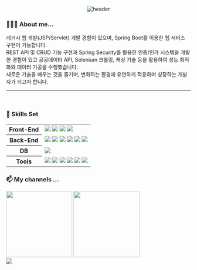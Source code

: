 <div align=center>

  ![header](https://capsule-render.vercel.app/api?type=venom&color=timeAuto&height=300&section=header&text=Welcome&fontSize=60)
  
</div>

<div>

### **🙋🏻‍♂️ About me...**
레거시 웹 개발(JSP/Servlet) 개발 경험이 있으며, Spring Boot를 이용한 웹 서비스 구현이 가능합니다.<br/>
REST API 및 CRUD 기능 구현과 Spring Security를 활용한 인증/인가 시스템을 개발한 경험이 있고 공공데이터 API, Selenium 크롤링, 캐싱 기술 등을 활용하여 성능 최적화와 데이터 가공을 수행했습니다.<br/>
새로운 기술을 배우는 것을 즐기며, 변화하는 환경에 유연하게 적응하며 성장하는 개발자가 되고자 합니다.<br/>

---
<br/>

### 🧐 Skills Set

<table>
  <tr>
    <th>Front-End</th>
    <td>
      <img src="https://img.shields.io/badge/HTML/CSS-E34F26?style=flat-square&logo=HTML5&logoColor=white" />
      <img src="https://img.shields.io/badge/JavaScript-F7DF1E?style=flat-square&logo=JavaScript&logoColor=black" />
      <img src="https://img.shields.io/badge/React-61DAFB?style=flat-square&logo=React&logoColor=black" />
      <img src="https://img.shields.io/badge/REST API-005571?style=flat-square&logoColor=white" />
    </td>
  </tr>
  <tr>
    <th>Back-End</th>
    <td>
      <img src="https://img.shields.io/badge/Java-000000?style=flat-square&logo=Java&logoColor=white" />
      <img src="https://img.shields.io/badge/Spring-6dd33f?style=flat-square&logoColor=white" />
      <img src="https://img.shields.io/badge/SpringBoot-6DB33F?style=flat-square&logo=Spring&logoColor=white" />
      <img src="https://img.shields.io/badge/SpringSecurity-6DB33F?style=flat-square&logo=SpringSecurity&logoColor=white" />
      <img src="https://img.shields.io/badge/MyBatis-b61a20?style=flat-square&logoColor=white" />
      <img src="https://img.shields.io/badge/JSP/Servlet-d3d3d3?style=flat-square&logo=java&logoColor=black" />
    </td>
  </tr>
  <tr>
    <th>DB</th>
    <td>
      <img src="https://img.shields.io/badge/Oracle-F80000?style=flat-square&logo=Oracle&logoColor=white" />
    </td>
  </tr>
  <tr>
    <th>Tools</th>
    <td>
      <img src="https://img.shields.io/badge/VSCode-007ACC?style=flat-square&logo=VisualStudioCode&logoColor=white" />
      <img src="https://img.shields.io/badge/IntelliJ-000000?style=flat-square&logo=IntelliJIDEA&logoColor=white" />
      <img src="https://img.shields.io/badge/Eclipse-2C2255?style=flat-square&logo=EclipseIDE&logoColor=white" />
      <img src="https://img.shields.io/badge/Git-F05032?style=flat-square&logo=Git&logoColor=white" />
      <img src="https://img.shields.io/badge/GitHub-181717?style=flat-square&logo=GitHub&logoColor=white" />
      <img src="https://img.shields.io/badge/STS-6DB33F?style=flat-square&logo=Spring&logoColor=black" />
    </td>
  </tr>
</table>

### **📫 My channels ...**

<div align=left >
  <img height=180 src="https://github-readme-stats.vercel.app/api?username=glsh0725&show_icons=true" />
  <img height=180 src="https://github-readme-stats.vercel.app/api/top-langs/?username=glsh0725&layout=compact&exclude_repo=python-practice" />
</div>

<a href="https://github.com/glsh0725?tab=repositories">
  <img src="https://img.shields.io/badge/GitHub-181717?style=flat-square&logo=GitHub&logoColor=white" />
</a>
<br/>


<!--
**glsh0725/glsh0725** is a ✨ _special_ ✨ repository because its `README.md` (this file) appears on your GitHub profile.

Here are some ideas to get you started:

- 🔭 I’m currently working on ...
- 🌱 I’m currently learning ...
- 👯 I’m looking to collaborate on ...
- 🤔 I’m looking for help with ...
- 💬 Ask me about ...
- 📫 How to reach me: ...
- 😄 Pronouns: ...
- ⚡ Fun fact: ...
-->
